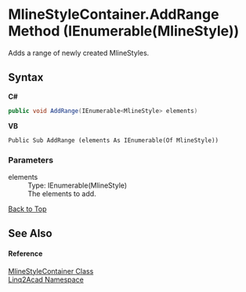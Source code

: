 # MlineStyleContainer.AddRange Method (IEnumerable(MlineStyle))
 

Adds a range of newly created MlineStyles.

## Syntax

**C#**<br />
``` C#
public void AddRange(IEnumerable<MlineStyle> elements)
```

**VB**<br />
``` VB
Public Sub AddRange (elements As IEnumerable(Of MlineStyle))
```


### Parameters
<dl><dt>elements</dt><dd>Type: IEnumerable(MlineStyle)<br />The elements to add.</dd></dl>
<a href="#MlineStyleContainerAddRange-Method-IEnumerableMlineStyle">Back to Top</a>

## See Also


#### Reference
<a href="T_Linq2Acad_MlineStyleContainer.md#MlineStyleContainer-Class">MlineStyleContainer Class</a><br /><a href="N_Linq2Acad.md#Linq2Acad-Namespace">Linq2Acad Namespace</a><br />
